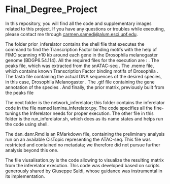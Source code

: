 # Final_Degree_Project

In this repository, you will find all the code and supplementary images related to this project. 
If you have any questions or troubles while executing, please contact me through carmen.samedi@alum.esci.upf.edu.

The folder prior_inferelator contains the shell file that executes the command to find the Transcription Factor binding motifs with the help of FIMO scanning ±10 kb around each gene in the Drosophila melanogaster genome (BDGP6.54.114). 
All the required files for the execution are :
              . The peaks file, which was extracted from the snATAC-seq 
              . The .meme file, which contains known Transcription Factor binding motifs of Drosophila
              . The fasta file containing the actual DNA sequences of the desired species, in this case, Drosophila Melanogaster 
              . The .gtf file containing the gene annotation of the species
              . And finally, the prior matrix, previously built from the peaks file 

The next folder is the network_inferelator; this folder contains the inferelator code in the file named lamina_inferelator.py. The code specifies all the fine-tunings the Inferelator needs for proper execution. The other file in this folder is the run_inferelator.sh, which does as its name states and helps run the code using shell. 

The dan_danr.Rmd is an RMarkdown file, containing the preliminary analysis run on an available CisTopic representing the ATAC-seq. This file was restricted and contained no metadata; we therefore did not pursue further analysis beyond this one. 

The file viusalisation.py is the code allowing to visualize the resulting matrix from the inferelator execution. This code was developed based on scripts generously shared by Giuseppe Saldi, whose guidance was instrumental in its implementation.



